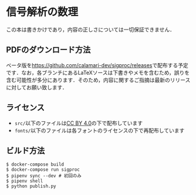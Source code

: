 # 信号解析の数理

この本は書きかけであり，内容の正しさについては一切保証できません．

## PDFのダウンロード方法

ベータ版を<https://github.com/calamari-dev/sigproc/releases>で配布する予定です．なお，各ブランチにあるLaTeXソースは下書きやメモを含むため，誤りを含む可能性が多分にあります．そのため，内容に関するご指摘は最新のリリースに対してお願い致します．

## ライセンス

+ `src/`以下のファイルは[CC BY 4.0](https://creativecommons.org/licenses/by/4.0/deed.ja)の下で配布しています
+ `fonts/`以下のファイルは各フォントのライセンスの下で再配布しています

## ビルド方法

```
$ docker-compose build
$ docker-compose run sigproc
$ pipenv sync --dev # 初回のみ
$ pipenv shell
$ python publish.py
```
